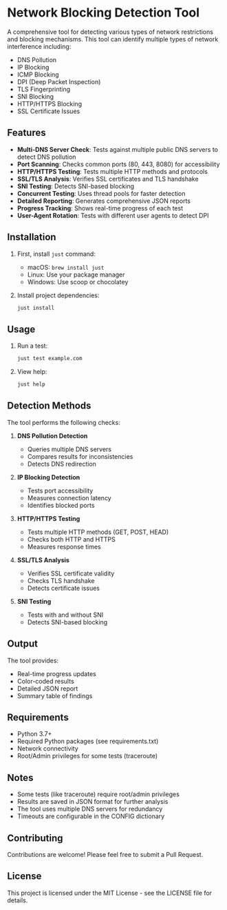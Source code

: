 # Network Blocking Detection Tool

A comprehensive tool for detecting various types of network restrictions and blocking mechanisms. This tool can identify multiple types of network interference including:
- DNS Pollution
- IP Blocking
- ICMP Blocking
- DPI (Deep Packet Inspection)
- TLS Fingerprinting
- SNI Blocking
- HTTP/HTTPS Blocking
- SSL Certificate Issues

## Features

- **Multi-DNS Server Check**: Tests against multiple public DNS servers to detect DNS pollution
- **Port Scanning**: Checks common ports (80, 443, 8080) for accessibility
- **HTTP/HTTPS Testing**: Tests multiple HTTP methods and protocols
- **SSL/TLS Analysis**: Verifies SSL certificates and TLS handshake
- **SNI Testing**: Detects SNI-based blocking
- **Concurrent Testing**: Uses thread pools for faster detection
- **Detailed Reporting**: Generates comprehensive JSON reports
- **Progress Tracking**: Shows real-time progress of each test
- **User-Agent Rotation**: Tests with different user agents to detect DPI

## Installation

1. First, install `just` command:
   - macOS: `brew install just`
   - Linux: Use your package manager
   - Windows: Use scoop or chocolatey

2. Install project dependencies:
   ```bash
   just install
   ```

## Usage

1. Run a test:
   ```bash
   just test example.com
   ```

2. View help:
   ```bash
   just help
   ```

## Detection Methods

The tool performs the following checks:

1. **DNS Pollution Detection**
   - Queries multiple DNS servers
   - Compares results for inconsistencies
   - Detects DNS redirection

2. **IP Blocking Detection**
   - Tests port accessibility
   - Measures connection latency
   - Identifies blocked ports

3. **HTTP/HTTPS Testing**
   - Tests multiple HTTP methods (GET, POST, HEAD)
   - Checks both HTTP and HTTPS
   - Measures response times

4. **SSL/TLS Analysis**
   - Verifies SSL certificate validity
   - Checks TLS handshake
   - Detects certificate issues

5. **SNI Testing**
   - Tests with and without SNI
   - Detects SNI-based blocking

## Output

The tool provides:
- Real-time progress updates
- Color-coded results
- Detailed JSON report
- Summary table of findings

## Requirements

- Python 3.7+
- Required Python packages (see requirements.txt)
- Network connectivity
- Root/Admin privileges for some tests (traceroute)

## Notes

- Some tests (like traceroute) require root/admin privileges
- Results are saved in JSON format for further analysis
- The tool uses multiple DNS servers for redundancy
- Timeouts are configurable in the CONFIG dictionary

## Contributing

Contributions are welcome! Please feel free to submit a Pull Request.

## License

This project is licensed under the MIT License - see the LICENSE file for details.
